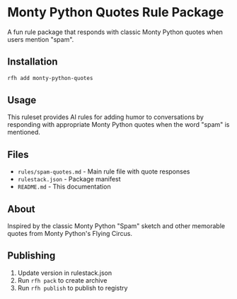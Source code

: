 # Monty Python Quotes Rule Package

A fun rule package that responds with classic Monty Python quotes when users mention "spam".

## Installation

```bash
rfh add monty-python-quotes
```

## Usage

This ruleset provides AI rules for adding humor to conversations by responding with appropriate Monty Python quotes when the word "spam" is mentioned.

## Files

- `rules/spam-quotes.md` - Main rule file with quote responses
- `rulestack.json` - Package manifest
- `README.md` - This documentation

## About

Inspired by the classic Monty Python "Spam" sketch and other memorable quotes from Monty Python's Flying Circus.

## Publishing

1. Update version in rulestack.json
2. Run `rfh pack` to create archive
3. Run `rfh publish` to publish to registry